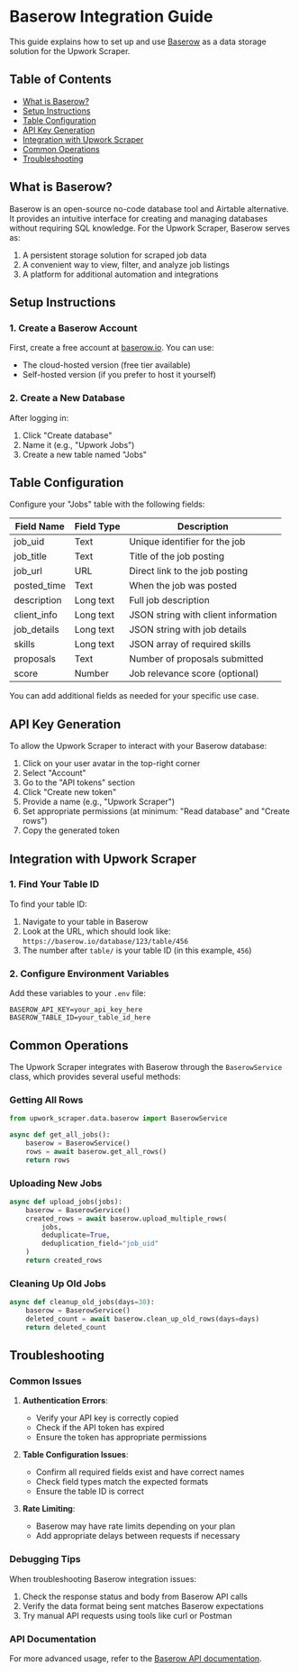 # Baserow Integration Guide

This guide explains how to set up and use [Baserow](https://baserow.io/) as a data storage solution for the Upwork Scraper.

## Table of Contents

- [What is Baserow?](#what-is-baserow)
- [Setup Instructions](#setup-instructions)
- [Table Configuration](#table-configuration)
- [API Key Generation](#api-key-generation)
- [Integration with Upwork Scraper](#integration-with-upwork-scraper)
- [Common Operations](#common-operations)
- [Troubleshooting](#troubleshooting)

## What is Baserow?

Baserow is an open-source no-code database tool and Airtable alternative. It provides an intuitive interface for creating and managing databases without requiring SQL knowledge. For the Upwork Scraper, Baserow serves as:

1. A persistent storage solution for scraped job data
2. A convenient way to view, filter, and analyze job listings
3. A platform for additional automation and integrations

## Setup Instructions

### 1. Create a Baserow Account

First, create a free account at [baserow.io](https://baserow.io/). You can use:

- The cloud-hosted version (free tier available)
- Self-hosted version (if you prefer to host it yourself)

### 2. Create a New Database

After logging in:

1. Click "Create database"
2. Name it (e.g., "Upwork Jobs")
3. Create a new table named "Jobs"

## Table Configuration

Configure your "Jobs" table with the following fields:

| Field Name     | Field Type    | Description                                 |
|----------------|---------------|---------------------------------------------|
| job_uid        | Text          | Unique identifier for the job               |
| job_title      | Text          | Title of the job posting                    |
| job_url        | URL           | Direct link to the job posting              |
| posted_time    | Text          | When the job was posted                     |
| description    | Long text     | Full job description                        |
| client_info    | Long text     | JSON string with client information         |
| job_details    | Long text     | JSON string with job details                |
| skills         | Long text     | JSON array of required skills               |
| proposals      | Text          | Number of proposals submitted               |
| score          | Number        | Job relevance score (optional)              |

You can add additional fields as needed for your specific use case.

## API Key Generation

To allow the Upwork Scraper to interact with your Baserow database:

1. Click on your user avatar in the top-right corner
2. Select "Account"
3. Go to the "API tokens" section
4. Click "Create new token"
5. Provide a name (e.g., "Upwork Scraper")
6. Set appropriate permissions (at minimum: "Read database" and "Create rows")
7. Copy the generated token

## Integration with Upwork Scraper

### 1. Find Your Table ID

To find your table ID:

1. Navigate to your table in Baserow
2. Look at the URL, which should look like: `https://baserow.io/database/123/table/456`
3. The number after `table/` is your table ID (in this example, `456`)

### 2. Configure Environment Variables

Add these variables to your `.env` file:

```
BASEROW_API_KEY=your_api_key_here
BASEROW_TABLE_ID=your_table_id_here
```

## Common Operations

The Upwork Scraper integrates with Baserow through the `BaserowService` class, which provides several useful methods:

### Getting All Rows

```python
from upwork_scraper.data.baserow import BaserowService

async def get_all_jobs():
    baserow = BaserowService()
    rows = await baserow.get_all_rows()
    return rows
```

### Uploading New Jobs

```python
async def upload_jobs(jobs):
    baserow = BaserowService()
    created_rows = await baserow.upload_multiple_rows(
        jobs,
        deduplicate=True,
        deduplication_field="job_uid"
    )
    return created_rows
```

### Cleaning Up Old Jobs

```python
async def cleanup_old_jobs(days=30):
    baserow = BaserowService()
    deleted_count = await baserow.clean_up_old_rows(days=days)
    return deleted_count
```

## Troubleshooting

### Common Issues

1. **Authentication Errors**:
   - Verify your API key is correctly copied
   - Check if the API token has expired
   - Ensure the token has appropriate permissions

2. **Table Configuration Issues**:
   - Confirm all required fields exist and have correct names
   - Check field types match the expected formats
   - Ensure the table ID is correct

3. **Rate Limiting**:
   - Baserow may have rate limits depending on your plan
   - Add appropriate delays between requests if necessary

### Debugging Tips

When troubleshooting Baserow integration issues:

1. Check the response status and body from Baserow API calls
2. Verify the data format being sent matches Baserow expectations
3. Try manual API requests using tools like curl or Postman

### API Documentation

For more advanced usage, refer to the [Baserow API documentation](https://baserow.io/api-docs).